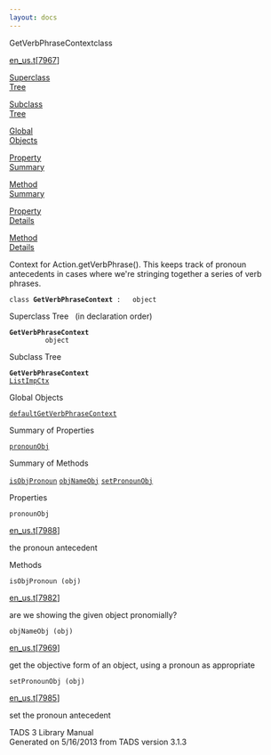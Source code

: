 ```yaml
---
layout: docs
---
```

<span class="title">GetVerbPhraseContext</span><span class="type">class</span>

[en_us.t](../file/en_us.t.html)\[[7967](../source/en_us.t.html#7967)\]

[Superclass  
Tree](#_SuperClassTree_)

[Subclass  
Tree](#_SubClassTree_)

[Global  
Objects](#_ObjectSummary_)

[Property  
Summary](#_PropSummary_)

[Method  
Summary](#_MethodSummary_)

[Property  
Details](#_Properties_)

[Method  
Details](#_Methods_)



Context for Action.getVerbPhrase(). This keeps track of pronoun
antecedents in cases where we're stringing together a series of verb
phrases.

`class `**`GetVerbPhraseContext`**` :   object`



<span id="_SuperClassTree_"></span>



<span class="hdln">Superclass Tree</span>   (in declaration order)



**`GetVerbPhraseContext`**  
`         object`  
<span id="_SubClassTree_"></span>



<span class="hdln">Subclass Tree</span>  



**`GetVerbPhraseContext`**  
[`ListImpCtx`](../object/ListImpCtx.html)  
<span id="_ObjectSummary_"></span>



<span class="hdln">Global Objects</span>  



[`defaultGetVerbPhraseContext`](../object/defaultGetVerbPhraseContext.html)
<span id="_PropSummary_"></span>



<span class="hdln">Summary of Properties</span>  



[`pronounObj`](#pronounObj)

<span id="_MethodSummary_"></span>



<span class="hdln">Summary of Methods</span>  



[`isObjPronoun`](#isObjPronoun) [`objNameObj`](#objNameObj) [`setPronounObj`](#setPronounObj)

<span id="_Properties_"></span>



<span class="hdln">Properties</span>  



<span id="pronounObj"></span>

`pronounObj`

[en_us.t](../file/en_us.t.html)\[[7988](../source/en_us.t.html#7988)\]



the pronoun antecedent



<span id="_Methods_"></span>



<span class="hdln">Methods</span>  



<span id="isObjPronoun"></span>

`isObjPronoun (obj)`

[en_us.t](../file/en_us.t.html)\[[7982](../source/en_us.t.html#7982)\]



are we showing the given object pronomially?



<span id="objNameObj"></span>

`objNameObj (obj)`

[en_us.t](../file/en_us.t.html)\[[7969](../source/en_us.t.html#7969)\]



get the objective form of an object, using a pronoun as appropriate



<span id="setPronounObj"></span>

`setPronounObj (obj)`

[en_us.t](../file/en_us.t.html)\[[7985](../source/en_us.t.html#7985)\]



set the pronoun antecedent





TADS 3 Library Manual  
Generated on 5/16/2013 from TADS version 3.1.3


